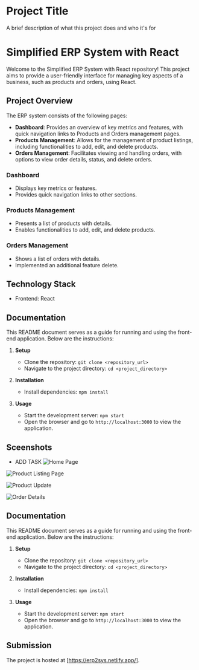 
# Project Title

A brief description of what this project does and who it's for

# Simplified ERP System with React

Welcome to the Simplified ERP System with React repository! This project aims to provide a user-friendly interface for managing key aspects of a business, such as products and orders, using React.

## Project Overview

The ERP system consists of the following pages:
- **Dashboard**: Provides an overview of key metrics and features, with quick navigation links to Products and Orders management pages.
- **Products Management**: Allows for the management of product listings, including functionalities to add, edit, and delete products.
- **Orders Management**: Facilitates viewing and handling orders, with options to view order details, status, and delete orders.


### Dashboard
- Displays key metrics or features.
- Provides quick navigation links to other sections.

### Products Management
- Presents a list of products with details.
- Enables functionalities to add, edit, and delete products.

### Orders Management
- Shows a list of orders with details.
- Implemented an additional feature delete.


## Technology Stack

- Frontend: React 

## Documentation

This README document serves as a guide for running and using the front-end application. Below are the instructions:

1. **Setup**
   - Clone the repository: `git clone <repository_url>`
   - Navigate to the project directory: `cd <project_directory>`

2. **Installation**
   - Install dependencies: `npm install`

3. **Usage**
   - Start the development server: `npm start`
   - Open the browser and go to `http://localhost:3000` to view the application.

## Sceenshots
- ADD TASK
![Home Page](https://github.com/nareshyadav2912/ERP_System/assets/94747836/24f8dd2d-b6f7-4775-90aa-c000f668c8f2)

![Product Listing Page](https://github.com/nareshyadav2912/ERP_System/assets/94747836/3b103733-c7bf-49f8-8b66-f54180e875a1)

![Product Update](https://github.com/nareshyadav2912/ERP_System/assets/94747836/83d50414-44d6-4752-933e-c0d47990bd32)

![Order Details](https://github.com/nareshyadav2912/ERP_System/assets/94747836/9bbbfdcf-9d86-47f6-91d3-b21f2a3a5c16)

## Documentation

This README document serves as a guide for running and using the front-end application. Below are the instructions:

1. **Setup**
   - Clone the repository: `git clone <repository_url>`
   - Navigate to the project directory: `cd <project_directory>`

2. **Installation**
   - Install dependencies: `npm install`

3. **Usage**
   - Start the development server: `npm start`
   - Open the browser and go to `http://localhost:3000` to view the application.


## Submission

The project is hosted at [https://erp2sys.netlify.app/].

